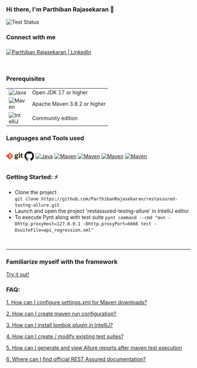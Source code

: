 ### Hi there, I'm Parthiban Rajasekaran 👋

![Test Status](https://github.com/ParthibanRajasekaran/restassured-testng-allure/actions/workflows/backend-tests.yml/badge.svg)


### Connect with me

[<img align="middle" alt="Parthiban Rajasekaran | LinkedIn" width="115px" src="https://img.shields.io/badge/LinkedIn-0077B5?style=for-the-badge&logo=linkedin&logoColor=white" />][linkedin]

<br />

### Prerequisites

<table> 
<tr>
<td>
<img style="vertical-align:bottom" alt="Java" width="35px" src="https://cdn-icons-png.flaticon.com/512/226/226777.png" /> 
</td>
<td>
Open JDK 17 or higher
</td>
</tr>
<tr>

<tr>
<td>
<img align="left" style="vertical-align:bottom" alt="Maven" width="50px" src="https://unixcop.com/wp-content/uploads/2021/04/Apache-maven.jpg" /></td>
<td>
Apache Maven 3.8.2 or higher
</td>
</tr>
<tr>

<tr>
<td>
<img align="left" style="vertical-align:bottom" alt="IntelliJ" width="35px" src="https://upload.wikimedia.org/wikipedia/commons/thumb/9/9c/IntelliJ_IDEA_Icon.svg/2048px-IntelliJ_IDEA_Icon.svg.png" /></td>
<td>
Community edition
</td>
</tr>
</table>

### Languages and Tools used

[<img align="middle" alt="Git" width="46px" src="https://raw.githubusercontent.com/github/explore/80688e429a7d4ef2fca1e82350fe8e3517d3494d/topics/git/git.png" />][git]
[<img align="middle" alt="GitHub" width="26px" src="https://raw.githubusercontent.com/github/explore/78df643247d429f6cc873026c0622819ad797942/topics/github/github.png" />][github]
[<img align="middle" alt="Java" width="25px" src="https://cdn-icons-png.flaticon.com/512/226/226777.png" />][java]
[<img align="middle" alt="Maven" width="55px" src="https://unixcop.com/wp-content/uploads/2021/04/Apache-maven.jpg" />][maven]
[<img align="middle" alt="Maven" width="25px" src="https://howtodoinjava.com/wp-content/uploads/2014/12/TestNG.png" />][testng]
[<img align="middle" alt="Maven" width="25px" src="https://avatars.githubusercontent.com/u/19369327?s=280&v=4" />][rest-assured]
[<img align="middle" alt="Maven" width="25px" src="https://604223-1956433-raikfcquaxqncofqfm.stackpathdns.com/wp-content/uploads/2017/10/allure-logo-150x150.png" />][allure-report]
<br />

### Getting Started: ⚡

- Clone the project <br />
  ```git clone https://github.com/ParthibanRajasekaran/restassured-testng-allure.git```
- Launch and open the project 'restassured-testng-allure' in IntelliJ editor
- To execute Pynt along with test suite
  ```pynt command --cmd "mvn -Dhttp.proxyHost=127.0.0.1 -Dhttp.proxyPort=6666 test -DsuiteFile=api_regression.xml"```
<br />

---

### Familiarize myself with the framework

<p align="left">
  <a href="/docs/onboarding.md">Try it out!</a>
<p>

### FAQ:

<p align="left">
  <a href="/docs/configure-settings.md">1. How can I configure settings.xml for Maven downloads?</a>
<p>
<p align="left">
  <a href="/docs/maven-configurations.md">2. How can I create maven run configuration?</a>
<p>
<p align="left">
  <a href="/docs/install-lombok.md">3. How can I install lombok plugin in IntelliJ?</a>
<p>
<p align="left">
  <a href="/docs/modify-testsuite.md">4. How can I create / modify existing test suites?</a>
<p>
<p align="left">
  <a href="/docs/access-allure-reports.md">5. How can I generate and view Allure reports after maven test execution</a>
<p>
<p align="left">
  <a href="https://rest-assured.io/">6. Where can I find official REST Assured documentation?</a>
<p>


[linkedin]: https://www.linkedin.com/in/parthiban-rajasekaran/

[java]: https://adoptopenjdk.net/

[maven]: https://maven.apache.org/download.cgi

[intelliJ]: https://www.jetbrains.com/idea/download/

[git]: https://git-scm.com/

[github]: https://github.com/

[testng]: https://testng.org/doc/documentation-main.html

[allure-report]: https://docs.qameta.io/allure/

[rest-assured]: https://rest-assured.io/
